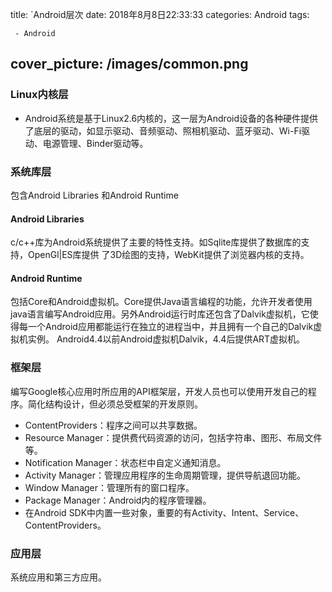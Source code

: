 title:  `Android层次
date: 2018年8月8日22:33:33
categories: Android
tags: 

	 - Android
cover_picture: /images/common.png
---

### Linux内核层

- Android系统是基于Linux2.6内核的，这一层为Android设备的各种硬件提供了底层的驱动，如显示驱动、音频驱动、照相机驱动、蓝牙驱动、Wi-Fi驱动、电源管理、Binder驱动等。 

### 系统库层

包含Android Libraries 和Android Runtime

#### Android Libraries

c/c++库为Android系统提供了主要的特性支持。如Sqlite库提供了数据库的支持，OpenGl|ES库提供 了3D绘图的支持，WebKit提供了浏览器内核的支持。 

#### Android Runtime

包括Core和Android虚拟机。Core提供Java语言编程的功能，允许开发者使用java语言编写Android应用。另外Android运行时库还包含了Dalvik虚拟机，它使得每一个Android应用都能运行在独立的进程当中，并且拥有一个自己的Dalvik虚拟机实例。 Android4.4以前Android虚拟机Dalvik，4.4后提供ART虚拟机。

### 框架层

编写Google核心应用时所应用的API框架层，开发人员也可以使用开发自己的程序。简化结构设计，但必须总受框架的开发原则。

- ContentProviders：程序之间可以共享数据。
- Resource Manager：提供费代码资源的访问，包括字符串、图形、布局文件等。
- Notification Manager：状态栏中自定义通知消息。
- Activity Manager：管理应用程序的生命周期管理，提供导航退回功能。
- Window Manager：管理所有的窗口程序。
- Package Manager：Android内的程序管理器。
- 在Android SDK中内置一些对象，重要的有Activity、Intent、Service、ContentProviders。

### 应用层

系统应用和第三方应用。
